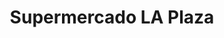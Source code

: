 ---
title: "Supermercado LA Plaza"
url: /roquetas-de-mar/supermercado-la-plaza/
shop: supermercado
---